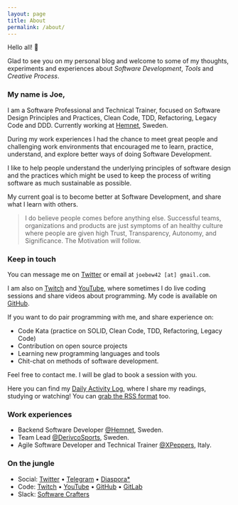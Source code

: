```yaml
---
layout: page
title: About
permalink: /about/
---
```


Hello all! 👋

Glad to see you on my personal blog and welcome to some of my thoughts, experiments and experiences about _Software Development_, _Tools_ and _Creative Process_.

### My name is Joe,

I am a Software Professional and Technical Trainer, focused on Software Design Principles and Practices, Clean Code, TDD, Refactoring, Legacy Code and DDD. Currently working at [Hemnet](https://www.hemnet.se/), Sweden.

During my work experiences I had the chance to meet great people and challenging work environments that encouraged me to learn, practice, understand, and explore better ways of doing Software Development.

I like to help people understand the underlying principles of software design and the practices which might be used to keep the process of writing software as much sustainable as possible.

My current goal is to become better at Software Development, and share what I learn with others.

> I do believe people comes before anything else. Successful teams, organizations and products are just symptoms of an healthy culture where people are given high Trust, Transparency, Autonomy, and Significance. The Motivation will follow.

### Keep in touch

You can message me on [Twitter](https://twitter.com/joebew42) or email at `joebew42 [at] gmail.com`.

I am also on [Twitch](https://twitch.tv/joebew42) and [YouTube](https://www.youtube.com/channel/UCEt-X-5yZ86SYTNDbSQgVAQ), where sometimes I do live coding sessions and share videos about programming. My code is available on [GitHub](https://github.com/joebew42).

If you want to do pair programming with me, and share experience on:

- Code Kata (practice on SOLID, Clean Code, TDD, Refactoring, Legacy Code)
- Contribution on open source projects
- Learning new programming languages and tools
- Chit-chat on methods of software development.

Feel free to contact me. I will be glad to book a session with you.

Here you can find my [Daily Activity Log](http://joebew42.github.io/events.xml), where I share my readings, studying or watching! You can [grab the RSS format](https://daily2rss.herokuapp.com/rss/?url=http://joebew42.github.io/events) too.

### Work experiences

- Backend Software Developer [@Hemnet](https://twitter.com/hemnet), Sweden.
- Team Lead [@DerivcoSports](https://twitter.com/derivcosports), Sweden.
- Agile Software Developer and Technical Trainer [@XPeppers](https://twitter.com/xpeppers), Italy.

### On the jungle

- Social: [Twitter](https://twitter.com/joebew42) • [Telegram](https://t.me/joebew42) • [Diaspora*](https://joindiaspora.com/people/fdc8e995614a2609)
- Code: [Twitch](https://twitch.tv/joebew42) • [YouTube](https://www.youtube.com/channel/UCEt-X-5yZ86SYTNDbSQgVAQ) • [GitHub](https://github.com/joebew42) • [GitLab](https://gitlab.com/joebew42)
- Slack: [Software Crafters](http://slack.softwarecraftsmanship.org/)
